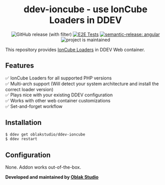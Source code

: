 <div align="center">

# ddev-ioncube - use IonCube Loaders in DDEV

![GitHub release (with filter)](https://img.shields.io/github/v/release/oblakstudio/ddev-ioncube)
[![E2E Tests](https://github.com/oblakstudio/ddev-ioncube/actions/workflows/cron_tests.yml/badge.svg?event=schedule)](https://github.com/oblakstudio/ddev-ioncube/actions/workflows/tests.yml)
[![semantic-release: angular](https://img.shields.io/badge/semantic--release-angular-e10079?logo=semantic-release)](https://github.com/semantic-release/semantic-release)
![project is maintained](https://img.shields.io/maintenance/yes/2024.svg)

</div>

This repository provides [IonCube Loaders](https://www.ioncube.com/loaders.php) in DDEV Web container. 

## Features

✅ IonCube Loaders for all supported PHP versions  
✅ Multi-arch support (Will detect your system architecture and install the correct loader version)  
✅ Plays nice with your existing DDEV configuration  
✅ Works with other web container customizations  
✅ Set-and-forget workflow  

## Installation

```bash
$ ddev get oblakstudio/ddev-ioncube
$ ddev restart
```
## Configuration

None. Addon works out-of-the-box.

**Developed and maintained by [Oblak Studio](https://github.com/oblakstudio)**
